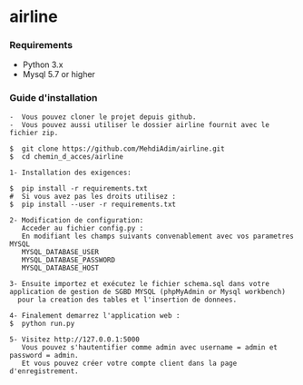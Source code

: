 # airline
### Requirements

- Python 3.x
- Mysql 5.7 or higher 

### Guide d'installation
    
    -  Vous pouvez cloner le projet depuis github.
    -  Vous pouvez aussi utiliser le dossier airline fournit avec le fichier zip.

    $  git clone https://github.com/MehdiAdim/airline.git
    $  cd chemin_d_acces/airline

    1- Installation des exigences:

    $  pip install -r requirements.txt
    #  Si vous avez pas les droits utilisez :
    $  pip install --user -r requirements.txt
   
    2- Modification de configuration:
       Acceder au fichier config.py :
       En modifiant les champs suivants convenablement avec vos parametres MYSQL 
       MYSQL_DATABASE_USER
       MYSQL_DATABASE_PASSWORD 
       MYSQL_DATABASE_HOST
    
    3- Ensuite importez et exécutez le fichier schema.sql dans votre application de gestion de SGBD MYSQL (phpMyAdmin or Mysql workbench)
      pour la creation des tables et l'insertion de donnees.
    
    4- Finalement demarrez l'application web :
    $  python run.py
    
    5- Visitez http://127.0.0.1:5000 
       Vous pouvez s'hautentifier comme admin avec username = admin et password = admin.
       Et vous pouvez créer votre compte client dans la page d'enregistrement.
       

